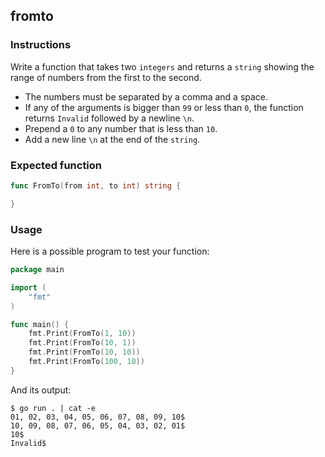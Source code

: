 ## fromto

### Instructions

Write a function that takes two `integers` and returns a `string` showing the range of numbers from the first to the second.

- The numbers must be separated by a comma and a space.
- If any of the arguments is bigger than `99` or less than `0`, the function returns `Invalid` followed by a newline `\n`.
- Prepend a `0` to any number that is less than `10`.
- Add a new line `\n` at the end of the `string`.

### Expected function

```go
func FromTo(from int, to int) string {

}
```

### Usage

Here is a possible program to test your function:

```go
package main

import (
	"fmt"
)

func main() {
	fmt.Print(FromTo(1, 10))
	fmt.Print(FromTo(10, 1))
	fmt.Print(FromTo(10, 10))
	fmt.Print(FromTo(100, 10))
}
```

And its output:

```console
$ go run . | cat -e
01, 02, 03, 04, 05, 06, 07, 08, 09, 10$
10, 09, 08, 07, 06, 05, 04, 03, 02, 01$
10$
Invalid$
```
